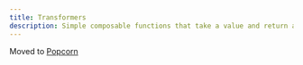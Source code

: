 ```yaml
---
title: Transformers
description: Simple composable functions that take a value and return a new one.
---
```


Moved to [Popcorn](/popcorn)